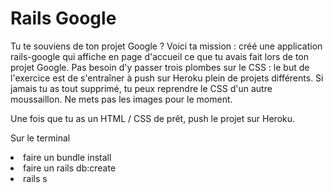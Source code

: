 # Rails Google

Tu te souviens de ton projet Google ? Voici ta mission : créé une application rails-google qui affiche en page d'accueil ce que tu avais fait lors de ton projet Google. Pas besoin d'y passer trois plombes sur le CSS : le but de l'exercice est de s'entraîner à push sur Heroku plein de projets différents. Si jamais tu as tout supprimé, tu peux reprendre le CSS d'un autre moussaillon. Ne mets pas les images pour le moment.

Une fois que tu as un HTML / CSS de prêt, push le projet sur Heroku.

Sur le terminal
<li>faire un bundle install</li>
<li> faire un rails db:create</li>
<li> rails s</li>
